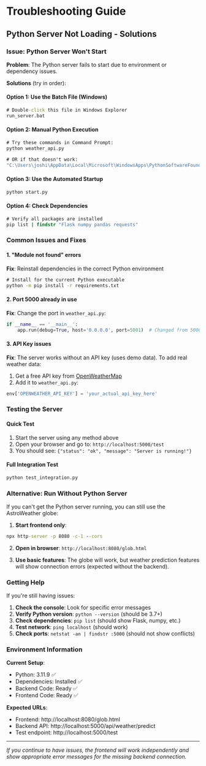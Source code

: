 # Troubleshooting Guide

## Python Server Not Loading - Solutions

### Issue: Python Server Won't Start

**Problem**: The Python server fails to start due to environment or dependency issues.

**Solutions** (try in order):

#### Option 1: Use the Batch File (Windows)
```cmd
# Double-click this file in Windows Explorer
run_server.bat
```

#### Option 2: Manual Python Execution
```cmd
# Try these commands in Command Prompt:
python weather_api.py

# OR if that doesn't work:
"C:\Users\joshi\AppData\Local\Microsoft\WindowsApps\PythonSoftwareFoundation.Python.3.11_qbz5n2kfra8p0\python.exe" weather_api.py
```

#### Option 3: Use the Automated Startup
```cmd
python start.py
```

#### Option 4: Check Dependencies
```cmd
# Verify all packages are installed
pip list | findstr "Flask numpy pandas requests"
```

### Common Issues and Fixes

#### 1. "Module not found" errors
**Fix**: Reinstall dependencies in the correct Python environment
```cmd
# Install for the current Python executable
python -m pip install -r requirements.txt
```

#### 2. Port 5000 already in use
**Fix**: Change the port in `weather_api.py`:
```python
if __name__ == '__main__':
    app.run(debug=True, host='0.0.0.0', port=5001)  # Changed from 5000 to 5001
```

#### 3. API Key issues
**Fix**: The server works without an API key (uses demo data). To add real weather data:
1. Get a free API key from [OpenWeatherMap](https://openweathermap.org/api)
2. Add it to `weather_api.py`:
```python
env['OPENWEATHER_API_KEY'] = 'your_actual_api_key_here'
```

### Testing the Server

#### Quick Test
1. Start the server using any method above
2. Open your browser and go to: `http://localhost:5000/test`
3. You should see: `{"status": "ok", "message": "Server is running!"}`

#### Full Integration Test
```cmd
python test_integration.py
```

### Alternative: Run Without Python Server

If you can't get the Python server running, you can still use the AstroWeather globe:

1. **Start frontend only**:
```cmd
npx http-server -p 8080 -c-1 --cors
```

2. **Open in browser**: `http://localhost:8080/glob.html`

3. **Use basic features**: The globe will work, but weather prediction features will show connection errors (expected without the backend).

### Getting Help

If you're still having issues:

1. **Check the console**: Look for specific error messages
2. **Verify Python version**: `python --version` (should be 3.7+)
3. **Check dependencies**: `pip list` (should show Flask, numpy, etc.)
4. **Test network**: `ping localhost` (should work)
5. **Check ports**: `netstat -an | findstr :5000` (should not show conflicts)

### Environment Information

**Current Setup**:
- Python: 3.11.9 ✅
- Dependencies: Installed ✅
- Backend Code: Ready ✅
- Frontend Code: Ready ✅

**Expected URLs**:
- Frontend: http://localhost:8080/glob.html
- Backend API: http://localhost:5000/api/weather/predict
- Test endpoint: http://localhost:5000/test

---

*If you continue to have issues, the frontend will work independently and show appropriate error messages for the missing backend connection.*
